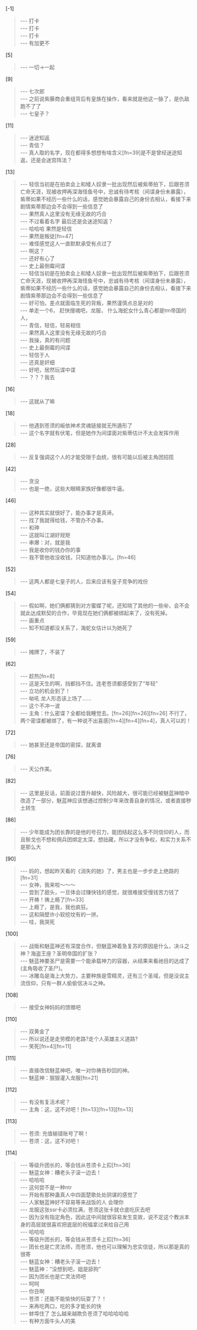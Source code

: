 
[-1] 
>--- 打卡<br>
>--- 打卡<br>
>--- 打卡<br>
>--- 有加更不<br>

[5] 
>--- 一切->一起<br>

[9] 
>--- 七次郎<br>
>--- 之前说紫藤商会重组背后有皇族在操作，看来就是他这一脉了，是仇敌跑不了了<br>
>--- 七皇子？<br>

[11] 
>--- 迷途知返<br>
>--- 青信？<br>
>--- 真人取的名字，现在都得多想想有啥含义[fn=39]是不是曾经迷途知返，还是会迷宫阵法？<br>

[13] 
>--- 轻信当初是在拍卖会上和矮人奴隶一批出现然后被紫蒂拍下，后跟苍须亡命天涯，现被收押再深海怪鱼号中，忠诚有待考核（间谍身份未暴露），紫蒂如果不经历一些什么的话，感觉她会暴露自己的身份去相认，看接下来剧情紫蒂那边会不会得到一些信息了<br>
>--- 果然真人这里没有无缘无故的巧合<br>
>--- 不过看着名字 最后还是会迷途知返？<br>
>--- 哈哈哈 果然是轻信<br>
>--- 果然是叛徒[fn=47]<br>
>--- 难怪感觉这人一直默默承受有点过了<br>
>--- 啊这？<br>
>--- 还好有心了<br>
>--- 史上最倒霉间谍<br>
>--- 轻信当初是在拍卖会上和矮人奴隶一批出现然后被紫蒂拍下，后跟苍须亡命天涯，现被收押再深海怪鱼号中，忠诚有待考核（间谍身份未暴露），紫蒂如果不经历一些什么的话，感觉她会暴露自己的身份去相认，看接下来剧情紫蒂那边会不会得到一些信息了<br>
>--- 好可怕，差点就面临生死的背叛，果然谨慎点总是对的<br>
>--- 单走一个6，
赶快搜魂吧，龙服，
什么海蛇女什么青心都是tm帝国的人，<br>
>--- 青信，轻信，轻易相信<br>
>--- 果然真人这里没有无缘无故的巧合<br>
>--- 我操，真的有问题<br>
>--- 史上最倒霉的间谍<br>
>--- 轻信于人<br>
>--- 还真是奸细<br>
>--- 好吧，居然玩谍中谍<br>
>--- ？？？我去<br>

[16] 
>--- 这就从了嘛<br>

[18] 
>--- 他遇到苍须的皈依神术灵魂链接就无所遁形了<br>
>--- 这个名字就有伏笔，但是她作为间谍面对紫蒂估计不太会发挥作用<br>

[28] 
>--- 反复强调这个人的才能受限于血统，很有可能以后被主角团招揽<br>

[42] 
>--- 贪没<br>
>--- 也是一绝，这些大眼睛家族好像都很牛逼。<br>

[46] 
>--- 这种其实就很好了，能办事才是真谛。<br>
>--- 找了我就得给钱，不管办不办事。<br>
>--- 和珅<br>
>--- 这就叫江湖好规矩<br>
>--- 串爆：对，就是我<br>
>--- 我是收你的钱办你的事<br>
>--- 我不管他收没收钱，只知道他办事儿。[fn=46]<br>

[52] 
>--- 这两人都是七皇子的人，后来应该有皇子竞争的戏份<br>

[54] 
>--- 假如啊，她们俩都猜到对方蜜蝶了呢，还知晓了其他的一些㊙️，会不会就此达成默契的合作，毕竟现在她们俩都被绑起来了，没有死掉。<br>
>--- 画重点<br>
>--- 知不知道都没关系了，海蛇女估计以为她死了<br>

[59] 
>--- 摊牌了，不装了<br>

[62] 
>--- 趁热[fn=8]<br>
>--- 这是天生的啊，挡都挡不住。连老苍须都感受到了“年轻”<br>
>--- 立功的机会到了！<br>
>--- 呦吼 龙人形态该上场了……<br>
>--- 这个不冲一波<br>
>--- 主角：什么密谍？全都给我睡觉去。[fn=26][fn=26][fn=26]
不行了，两个密谍都被绑了，有一种说不出喜感[fn=4][fn=4][fn=4]，真人可以的！<br>

[72] 
>--- 她甚至还是帝国的密探，就离谱<br>

[76] 
>--- 天公作美。<br>

[82] 
>--- 这里是反话，前面说过晋升越快，风险越大，很可能已经被魅蓝神暗中改造了一部分，魅蓝神应该想通过控制少年来改善自身的情况，或者直接秽土转生<br>

[86] 
>--- 少年能成为团长靠的是他的号召力，能团结起这么多不同信仰的人，而且鬃戈也不想和佣兵团绑定太深，想拙藏，所以才没有争权，和实力关系不是那么大<br>

[90] 
>--- 妈的，想起昨天看的《消失的她》了，男主也是一步步走上绝路的[fn=31]<br>
>--- 女神，我来啦～～～<br>
>--- 尝到了甜头，一旦体会过赚快钱的感觉，就很难接受慢钱苦力钱了<br>
>--- 开祷！祷上瘾了[fn=33]<br>
>--- 上瘾了，是我，我也疯狂。<br>
>--- 这和隔壁许小软挖坟有的一拼。<br>
>--- 哇，我哭死<br>

[100] 
>--- 战贩和魅蓝神还有深度合作，但魅蓝神着急复苏的原因是什么，决斗之神？海盗王座？圣明帝国的扩张？<br>
>--- 魅蓝神要圣尸是需要一个能承载神力的容器，从结果来看祂目的达成了(主角吸收了圣尸)。<br>
>--- 冰雕岛是海上大势力，主要种族是雪精灵，还有三个圣域，但是没说主流信仰，只有一群人偷偷信决斗之神。<br>

[108] 
>--- 接受女神妈妈的馈赠吧<br>

[110] 
>--- 双黄金了<br>
>--- 所以说还是走劳模的老路?走个人英雄主义道路?<br>
>--- 笑死[fn=4][fn=11]<br>

[111] 
>--- 直接改信魅蓝神吧，唯一对你祷告秒回的神。<br>
>--- 魅蓝神：狠狠灌入龙服[fn=21]<br>

[112] 
>--- 有没有复活术呢？<br>
>--- 主角：这，这不对吧！[fn=13][fn=13][fn=13]<br>

[113] 
>--- 苍须:  充值输错账号了啊！<br>
>--- 苍须：这，这不对吧！<br>

[114] 
>--- 等级升团长的，等会钱从苍须卡上扣[fn=36]<br>
>--- 魅蓝女神：糟老头子滚一边去！<br>
>--- 哈哈哈<br>
>--- 这何尝不是一种ntr<br>
>--- 开始有那种蛊真人中四面楚歌处处阴谋的感觉了<br>
>--- 人家魅蓝神好不容易等来战饭的人 会理你<br>
>--- 龙服这张ssr卡必须拉满，苍须这张卡就仓底吃灰去吧<br>
>--- 因为没有指定角色，因此这中间就很容易发生变故，说不定这个教派本身的高层就很喜欢把底层的祝福拿过来给自己用<br>
>--- 哈哈哈<br>
>--- 等级升团长的，等会钱从苍须卡上扣[fn=36]<br>
>--- 团长也是亡灵法师，而苍须，他也可以理解为忠实信徒，所以那是真的很寄<br>
>--- 魅蓝女神：糟老头子滚一边去！<br>
>--- 魅蓝神：“没想到吧，姐是舔狗”<br>
>--- 因为团长也是亡灵法师吧<br>
>--- 呵呵<br>
>--- 你丑啊<br>
>--- 苍须：还能不能愉快的玩耍了？！<br>
>--- 来再吃两口，吃的多才能长的快<br>
>--- 蚌埠住了 怎么越来越欺负苍须了哈哈哈哈哈<br>
>--- 有种方面牛头人的美<br>
